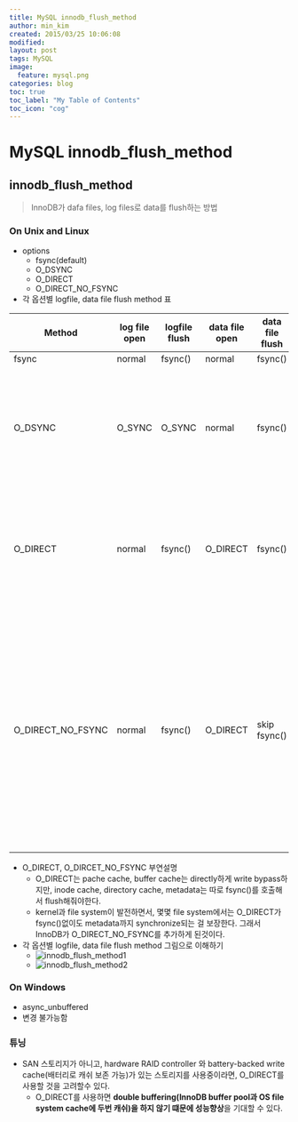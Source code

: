```yaml
---
title: MySQL innodb_flush_method
author: min_kim
created: 2015/03/25 10:06:08
modified:
layout: post
tags: MySQL
image:
  feature: mysql.png
categories: blog
toc: true
toc_label: "My Table of Contents"
toc_icon: "cog"
---
```



# MySQL innodb_flush_method

## innodb_flush_method

> InnoDB가 dafa files, log files로 data를 flush하는 방법

### On Unix and Linux

  * options
    * fsync(default)
    * O_DSYNC
    * O_DIRECT
    * O_DIRECT_NO_FSYNC
  * 각 옵션별 logfile, data file flush method 표
  <table>
  <thead>
  <tr>
    <th>Method</th>
    <th>log file open</th>
    <th>logfile flush</th>
    <th>data file open</th>
    <th>data file flush</th>
    <th>설명</th>
  </tr>
  </thead>
  <tbody>
  <tr>
    <td>fsync</td>
    <td>normal</td>
    <td>fsync()</td>
    <td>normal</td>
    <td>fsync()</td>
    <td>default</td>
  </tr>
  <tr>
    <td>O_DSYNC</td>
    <td>O_SYNC</td>
    <td>O_SYNC</td>
    <td>normal</td>
    <td>fsync()</td>
    <td>이름은 O_DSYNC인데 실제론 O_SYNC임. O_DSYNC를 쓰기에는 몇몇 Unix시스템에서 문제가 있었다고함. <em>synchronized I/O</em>로서, write작업시 hardware단까지 fsync함.</td>
  </tr>
  <tr>
    <td>O_DIRECT</td>
    <td>normal</td>
    <td>fsync()</td>
    <td>O_DIRECT</td>
    <td>fsync()</td>
    <td>OS caching을 하지 않고 <em>direct I/O</em>로 innodb_buffer_pool에서 file로 I/O함. direct I/O을 지원하는 GNU/Linux versions, FreeBSD, and Solaris에서 사용가능</td>
  </tr>
  <tr>
    <td>O_DIRECT_NO_FSYNC</td>
    <td>normal</td>
    <td>fsync()</td>
    <td>O_DIRECT</td>
    <td>skip fsync()</td>
    <td>O_DIRECT와는 달리 flush를 위해서 fsync()함수를 호출하지 않음. 원래 O_DIRECT는 data를 file까지 direct하게 쓰지만 완전한 synchronous I/O를 보장하지는 않으므로, 내부적으로 flush를 위해서 fsync()를 호출했었는데, 이 옵션에서는 fsync()호출을 생략한다. 이는 file system type에 따라 적합 여부를 확인해야한다. (XFS에는 사용하면 안됨)</td>
  </tr>
  </tbody>
  </table>

  * O_DIRECT, O_DIRCET_NO_FSYNC 부연설명
    * O_DIRECT는 pache cache, buffer cache는 directly하게 write bypass하지만, inode cache, directory cache, metadata는 따로 fsync()를 호출해서 flush해줘야한다.
    * kernel과 file system이 발전하면서, 몇몇 file system에서는 O_DIRECT가 fsync()없이도 metadata까지 synchronize되는 걸 보장한다. 그래서 InnoDB가 O_DIRECT_NO_FSYNC를 추가하게 된것이다.
  * 각 옵션별 logfile, data file flush method 그림으로 이해하기
    * ![innodb_flush_method1]({{site_url}}/uploads/innodb_flush_method11.jpg)
    * ![innodb_flush_method2]({{site_url}}/uploads/innodb_flush_method21.jpg)

### On Windows

  * async_unbuffered
  * 변경 불가능함

### 튜닝

  * SAN 스토리지가 아니고, hardware RAID controller 와 battery-backed write cache(배터리로 캐쉬 보존 가능)가 있는 스토리지를 사용중이라면, O_DIRECT를 사용할 것을 고려할수 있다.
    * O_DIRECT를 사용하면 **double buffering(InnoDB buffer pool과 OS file system cache에 두번 캐쉬)을 하지 않기 떄문에 성능향상**을 기대할 수 있다.
